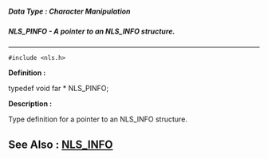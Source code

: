 ##### Data Type : Character Manipulation
##### NLS_PINFO - A pointer to an NLS_INFO structure.
---
```
#include <nls.h>
```

**Definition :**

typedef void far * NLS_PINFO;

**Description :**

Type definition for a pointer to an NLS_INFO structure.


**See Also :**
[NLS_INFO](/domino-c-api-docs/reference/Data/NLS_INFO)
---
